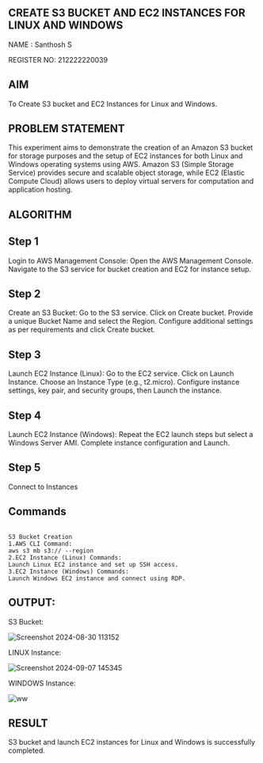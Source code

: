   ## CREATE S3 BUCKET AND EC2 INSTANCES FOR LINUX AND WINDOWS
NAME : Santhosh S


REGISTER NO: 212222220039


## AIM
To Create S3 bucket and EC2 Instances for Linux and Windows.
## PROBLEM STATEMENT
This experiment aims to demonstrate the creation of an Amazon S3 bucket for storage purposes and the setup of EC2 instances for both Linux and Windows operating systems using AWS. Amazon S3 (Simple Storage Service) provides secure and scalable object storage, while EC2 (Elastic Compute Cloud) allows users to deploy virtual servers for computation and application hosting.

## ALGORITHM
 
## Step 1
Login to AWS Management Console:
  Open the AWS Management Console.
  Navigate to the S3 service for bucket creation and EC2 for instance setup.
## Step 2
Create an S3 Bucket:
Go to the S3 service.
Click on Create bucket.
Provide a unique Bucket Name and select the Region.
Configure additional settings as per requirements and click Create bucket.

## Step 3
Launch EC2 Instance (Linux):
Go to the EC2 service.
Click on Launch Instance.
Choose an Instance Type (e.g., t2.micro).
Configure instance settings, key pair, and security groups, then Launch the instance.

## Step 4
Launch EC2 Instance (Windows):
Repeat the EC2 launch steps but select a Windows Server AMI.
Complete instance configuration and Launch.

## Step 5
Connect to Instances


## Commands

```

S3 Bucket Creation
1.AWS CLI Command:
aws s3 mb s3:// --region
2.EC2 Instance (Linux) Commands:
Launch Linux EC2 instance and set up SSH access.
3.EC2 Instance (Windows) Commands:
Launch Windows EC2 instance and connect using RDP.

```

## OUTPUT:

S3 Bucket:

![Screenshot 2024-08-30 113152](https://github.com/user-attachments/assets/b72db5e7-fd95-4593-9c71-711cad4c95da)


LINUX Instance:

![Screenshot 2024-09-07 145345](https://github.com/user-attachments/assets/eb638738-09ec-4cc3-8f5b-ea8533db54a8)


 WINDOWS Instance:

![ww](https://github.com/user-attachments/assets/29191de2-a10e-4b75-af04-13fb4abb1911)



 ## RESULT
  S3 bucket and launch EC2 instances for Linux and Windows is successfully completed.

  


